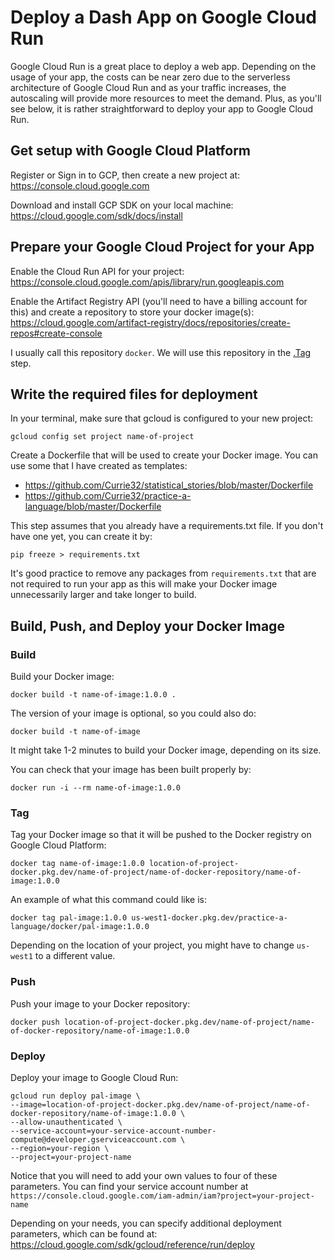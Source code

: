 # Deploy a Dash App on Google Cloud Run

Google Cloud Run is a great place to deploy a web app. Depending on the usage of your app, the costs can be near zero due to the serverless architecture of Google Cloud Run and as your traffic increases, the autoscaling will provide more resources to meet the demand. Plus, as you'll see below, it is rather straightforward to deploy your app to Google Cloud Run.

## Get setup with Google Cloud Platform

Register or Sign in to GCP, then create a new project at: <a href=https://console.cloud.google.com target="_blank">https://console.cloud.google.com</a>

Download and install GCP SDK on your local machine: <a href=https://cloud.google.com/sdk/docs/install target="blank">https://cloud.google.com/sdk/docs/install</a>

## Prepare your Google Cloud Project for your App

Enable the Cloud Run API for your project: <a href=https://console.cloud.google.com/apis/library/run.googleapis.com target="blank">https://console.cloud.google.com/apis/library/run.googleapis.com</a>

Enable the Artifact Registry API (you'll need to have a billing account for this) and create a repository to store your docker image(s): <a href="https://cloud.google.com/artifact-registry/docs/repositories/create-repos#create-console" target="blank">https://cloud.google.com/artifact-registry/docs/repositories/create-repos#create-console</a>

I usually call this repository `docker`. We will use this repository in the [.Tag](./deploy-a-dash-app-on-google-cloud-run.md#tag) step.

## Write the required files for deployment

In your terminal, make sure that gcloud is configured to your new project:
```
gcloud config set project name-of-project
```

Create a Dockerfile that will be used to create your Docker image. You can use some that I have created as templates:

- <a href=https://github.com/Currie32/statistical_stories/blob/master/Dockerfile target="blank">https://github.com/Currie32/statistical_stories/blob/master/Dockerfile</a>
- <a href=https://github.com/Currie32/practice-a-language/blob/master/Dockerfile target="blank">https://github.com/Currie32/practice-a-language/blob/master/Dockerfile</a>

This step assumes that you already have a requirements.txt file. If you don't have one yet, you can create it by:

```
pip freeze > requirements.txt
```

It's good practice to remove any packages from `requirements.txt` that are not required to run your app as this will make your Docker image unnecessarily larger and take longer to build.

## Build, Push, and Deploy your Docker Image

### Build

Build your Docker image:
```
docker build -t name-of-image:1.0.0 .
```

The version of your image is optional, so you could also do:
```
docker build -t name-of-image
```

It might take 1-2 minutes to build your Docker image, depending on its size.

You can check that your image has been built properly by:
```
docker run -i --rm name-of-image:1.0.0
```

### Tag

Tag your Docker image so that it will be pushed to the Docker registry on Google Cloud Platform:
```
docker tag name-of-image:1.0.0 location-of-project-docker.pkg.dev/name-of-project/name-of-docker-repository/name-of-image:1.0.0
```

An example of what this command could like is:
```
docker tag pal-image:1.0.0 us-west1-docker.pkg.dev/practice-a-language/docker/pal-image:1.0.0
```

Depending on the location of your project, you might have to change `us-west1` to a different value.

### Push

Push your image to your Docker repository:
```
docker push location-of-project-docker.pkg.dev/name-of-project/name-of-docker-repository/name-of-image:1.0.0
```

### Deploy

Deploy your image to Google Cloud Run:
```
gcloud run deploy pal-image \
--image=location-of-project-docker.pkg.dev/name-of-project/name-of-docker-repository/name-of-image:1.0.0 \
--allow-unauthenticated \
--service-account=your-service-account-number-compute@developer.gserviceaccount.com \
--region=your-region \
--project=your-project-name
```

Notice that you will need to add your own values to four of these parameters. You can find your service account number at `https://console.cloud.google.com/iam-admin/iam?project=your-project-name`

Depending on your needs, you can specify additional deployment parameters, which can be found at: <a href=https://cloud.google.com/sdk/gcloud/reference/run/deploy target="blank">https://cloud.google.com/sdk/gcloud/reference/run/deploy</a>
